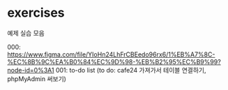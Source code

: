 # exercises
예제 실습 모음

000: https://www.figma.com/file/YIoHn24LhFrCBEedo96rx6/1%EB%A7%8C-%EC%8B%9C%EA%B0%84%EC%9D%98-%EB%B2%95%EC%B9%99?node-id=0%3A1
001: to-do list (to do: cafe24 가져가서 테이블 연결하기, phpMyAdmin 써보기)
